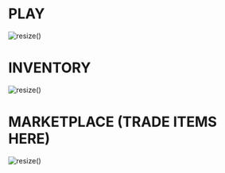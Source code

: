 # PLAY

<img src="doc/n2.png" alt="resize()" style="max-width:100%;">

# INVENTORY

<img src="doc/n3.png" alt="resize()" style="max-width:100%;">

# MARKETPLACE (TRADE ITEMS HERE)

<img src="doc/n5.png" alt="resize()" style="max-width:100%;">
